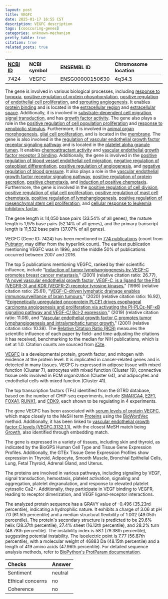 ```yaml
---
layout: post
title: VEGFC
date: 2025-01-17 16:55 CST
description: VEGFC description
tags: [cooccuring-genes]
categories: unknown-mechanism
pretty_table: true
citation: true
related_posts: true
---
```




| [NCBI ID](https://www.ncbi.nlm.nih.gov/gene/7424) | NCBI symbol | ENSEMBL ID | Chromosome location |
| :-------- | :------- | :-------- | :------- |
| 7424  | VEGFC | ENSG00000150630 | 4q34.3 |



The gene is involved in various biological processes, including [response to hypoxia](https://amigo.geneontology.org/amigo/term/GO:0001666), [positive regulation of protein phosphorylation](https://amigo.geneontology.org/amigo/term/GO:0001934), [positive regulation of endothelial cell proliferation](https://amigo.geneontology.org/amigo/term/GO:0001938), and [sprouting angiogenesis](https://amigo.geneontology.org/amigo/term/GO:0002040). It enables [protein binding](https://amigo.geneontology.org/amigo/term/GO:0005515) and is located in the [extracellular region](https://amigo.geneontology.org/amigo/term/GO:0005576) and [extracellular space](https://amigo.geneontology.org/amigo/term/GO:0005615). Additionally, it is involved in [substrate-dependent cell migration](https://amigo.geneontology.org/amigo/term/GO:0006929), [signal transduction](https://amigo.geneontology.org/amigo/term/GO:0007165), and has [growth factor activity](https://amigo.geneontology.org/amigo/term/GO:0008083). The gene also plays a role in the [positive regulation of cell population proliferation](https://amigo.geneontology.org/amigo/term/GO:0008284) and [response to xenobiotic stimulus](https://amigo.geneontology.org/amigo/term/GO:0009410). Furthermore, it is involved in [animal organ morphogenesis](https://amigo.geneontology.org/amigo/term/GO:0009887), [glial cell proliferation](https://amigo.geneontology.org/amigo/term/GO:0014009), and is located in the [membrane](https://amigo.geneontology.org/amigo/term/GO:0016020). The gene is also involved in the [regulation of vascular endothelial growth factor receptor signaling pathway](https://amigo.geneontology.org/amigo/term/GO:0030947) and is located in the [platelet alpha granule lumen](https://amigo.geneontology.org/amigo/term/GO:0031093). It enables [chemoattractant activity](https://amigo.geneontology.org/amigo/term/GO:0042056) and [vascular endothelial growth factor receptor 3 binding](https://amigo.geneontology.org/amigo/term/GO:0043185). Additionally, the gene is involved in the [positive regulation of blood vessel endothelial cell migration](https://amigo.geneontology.org/amigo/term/GO:0043536), [negative regulation of osteoblast differentiation](https://amigo.geneontology.org/amigo/term/GO:0045668), [positive regulation of angiogenesis](https://amigo.geneontology.org/amigo/term/GO:0045766), and [negative regulation of blood pressure](https://amigo.geneontology.org/amigo/term/GO:0045776). It also plays a role in the [vascular endothelial growth factor receptor signaling pathway](https://amigo.geneontology.org/amigo/term/GO:0048010), [positive regulation of protein secretion](https://amigo.geneontology.org/amigo/term/GO:0050714), [positive chemotaxis](https://amigo.geneontology.org/amigo/term/GO:0050918), and [induction of positive chemotaxis](https://amigo.geneontology.org/amigo/term/GO:0050930). Furthermore, the gene is involved in the [positive regulation of cell division](https://amigo.geneontology.org/amigo/term/GO:0051781), [positive regulation of glial cell proliferation](https://amigo.geneontology.org/amigo/term/GO:0060252), [positive regulation of mast cell chemotaxis](https://amigo.geneontology.org/amigo/term/GO:0060754), [positive regulation of lymphangiogenesis](https://amigo.geneontology.org/amigo/term/GO:1901492), [positive regulation of mesenchymal stem cell proliferation](https://amigo.geneontology.org/amigo/term/GO:1902462), and [cellular response to leukemia inhibitory factor](https://amigo.geneontology.org/amigo/term/GO:1990830).


The gene length is 14,050 base pairs (33.54% of all genes), the mature length is 1,975 base pairs (52.14% of all genes), and the primary transcript length is 11,532 base pairs (37.07% of all genes).


VEGFC (Gene ID: 7424) has been mentioned in [774 publications](https://pubmed.ncbi.nlm.nih.gov/?term=%22VEGFC%22) (count from [Pubtator](https://academic.oup.com/nar/article/47/W1/W587/5494727), may differ from the hyperlink count). The earliest publication mentioning VEGFC was in 1996, and the middle 50% of publications occurred between 2007 and 2016.


The top 5 publications mentioning VEGFC, ranked by their scientific influence, include "[Induction of tumor lymphangiogenesis by VEGF-C promotes breast cancer metastasis.](https://pubmed.ncbi.nlm.nih.gov/11175850)" (2001) (relative citation ratio: 26.77), "[A novel vascular endothelial growth factor, VEGF-C, is a ligand for the Flt4 (VEGFR-3) and KDR (VEGFR-2) receptor tyrosine kinases.](https://pubmed.ncbi.nlm.nih.gov/8617204)" (1996) (relative citation ratio: 25.61), "[VEGF-C-driven lymphatic drainage enables immunosurveillance of brain tumours.](https://pubmed.ncbi.nlm.nih.gov/31942068)" (2020) (relative citation ratio: 16.92), "[Epigenetically upregulated oncoprotein PLCE1 drives esophageal carcinoma angiogenesis and proliferation via activating the PI-PLCε-NF-κB signaling pathway and VEGF-C/ Bcl-2 expression.](https://pubmed.ncbi.nlm.nih.gov/30609930)" (2019) (relative citation ratio: 11.08), and "[Vascular endothelial growth factor C promotes tumor lymphangiogenesis and intralymphatic tumor growth.](https://pubmed.ncbi.nlm.nih.gov/11280723)" (2001) (relative citation ratio: 10.38). The [Relative Citation Ratio (RCR)](https://journals.plos.org/plosbiology/article?id=10.1371/journal.pbio.1002541) measures the scientific influence of each paper by field- and time-adjusting the citations it has received, benchmarking to the median for NIH publications, which is set at 1.0. Citation counts are sourced from [iCite](https://icite.od.nih.gov).


[VEGFC](https://www.proteinatlas.org/ENSG00000150630-VEGFC) is a developmental protein, growth factor, and mitogen with evidence at the protein level. It is implicated in cancer-related genes and is detected in many tissues. VEGFC is expressed in adipose tissue with mixed function (Cluster 7), astrocytes with mixed function (Cluster 19), connective tissue cells involved in ECM organization (Cluster 64), and adipocytes and endothelial cells with mixed function (Cluster 41).


The top transcription factors (TFs) identified from the GTRD database, based on the number of CHIP-seq experiments, include [SMARCA4](https://www.ncbi.nlm.nih.gov/gene/6597), [E2F1](https://www.ncbi.nlm.nih.gov/gene/1869), [FOXA1](https://www.ncbi.nlm.nih.gov/gene/3169), [RUNX1](https://www.ncbi.nlm.nih.gov/gene/861), and [CDK9](https://www.ncbi.nlm.nih.gov/gene/1025), each shown to be regulating in 4 experiments.




The gene VEGFC has been associated with [serum levels of protein VEGFC](https://pubmed.ncbi.nlm.nih.gov/35078996), which maps closely to the MeSH term [Proteins](https://meshb.nlm.nih.gov/record/ui?ui=D011506) using the [BioWordVec](https://www.nature.com/articles/s41597-019-0055-0) method. Additionally, it has been linked to [vascular endothelial growth factor C levels (VEGFC.3132.1.1)](https://pubmed.ncbi.nlm.nih.gov/29875488), with the closest MeSH match being [Growth](https://meshb.nlm.nih.gov/record/ui?ui=D006128), also identified through embedding match.


The gene is expressed in a variety of tissues, including skin and thyroid, as indicated by the BioGPS Human Cell Type and Tissue Gene Expression Profiles. Additionally, the GTEx Tissue Gene Expression Profiles show expression in Thyroid, Adipocyte, Smooth Muscle, Bronchial Epithelial Cells, Lung, Fetal Thyroid, Adrenal Gland, and Uterus.


The proteins are involved in various pathways, including signaling by VEGF, signal transduction, hemostasis, platelet activation, signaling and aggregation, platelet degranulation, and response to elevated platelet cytosolic Ca2+. Additionally, they participate in VEGF binding to VEGFR, leading to receptor dimerization, and VEGF ligand-receptor interactions.



The analyzed protein sequence has a GRAVY value of -0.496 (35.23rd percentile), indicating a hydrophilic nature. It exhibits a charge of 3.06 at pH 7.0 (61.5th percentile) and a median structural flexibility of 1.002 (49.05th percentile). The protein's secondary structure is predicted to be 29.6% helix (28.37th percentile), 27.4% sheet (16.12th percentile), and 28.2% turn (48.78th percentile). The instability index is 58.1 (79.38th percentile), suggesting potential instability. The isoelectric point is 7.77 (56.87th percentile), with a molecular weight of 46883 Da (48.15th percentile) and a length of 419 amino acids (47.96th percentile). For detailed sequence analysis methods, refer to [BioPython's ProtParam documentation](https://biopython.org/docs/1.75/api/Bio.SeqUtils.ProtParam.html).





| Checks    | Answer |
| :-------- | :------- |
| Sentiment  | neutral   |
| Ethical concerns | no     |
| Coherence    | no    |